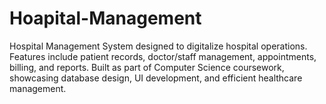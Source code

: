 # Hoapital-Management
Hospital Management System designed to digitalize hospital operations. Features include patient records, doctor/staff management, appointments, billing, and reports. Built as part of Computer Science coursework, showcasing database design, UI development, and efficient healthcare management.
